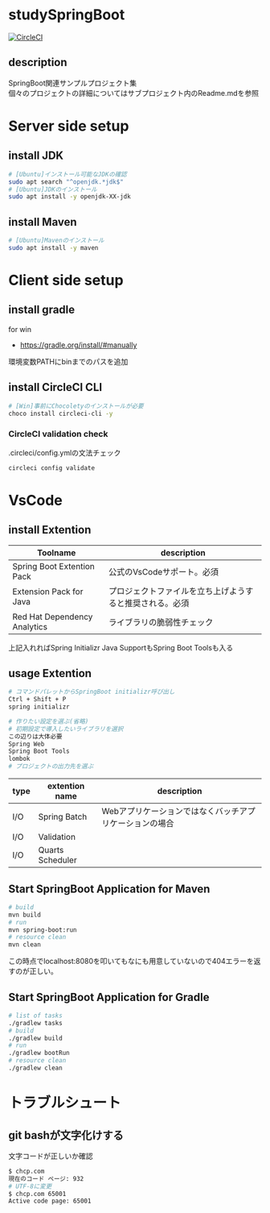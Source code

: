 # studySpringBoot

[![CircleCI](https://dl.circleci.com/status-badge/img/gh/kick0131/studySpringBoot/tree/main.svg?style=svg)](https://dl.circleci.com/status-badge/redirect/gh/kick0131/studySpringBoot/tree/main)

## description
SpringBoot関連サンプルプロジェクト集  
個々のプロジェクトの詳細についてはサブプロジェクト内のReadme.mdを参照

# Server side setup
## install JDK
```bash
# [Ubuntu]インストール可能なJDKの確認
sudo apt search "^openjdk.*jdk$"
# [Ubuntu]JDKのインストール
sudo apt install -y openjdk-XX-jdk
```

## install Maven
```bash
# [Ubuntu]Mavenのインストール
sudo apt install -y maven
```

# Client side setup

## install gradle
for win
- https://gradle.org/install/#manually

環境変数PATHにbinまでのパスを追加


## install CircleCI CLI
```bash
# [Win]事前にChocoletyのインストールが必要
choco install circleci-cli -y
```

### CircleCI validation check
.circleci/config.ymlの文法チェック
```bash
circleci config validate
```

# VsCode
## install Extention
| Toolname | description |
| --- | --- |
| Spring Boot Extention Pack | 公式のVsCodeサポート。必須
| Extension Pack for Java | プロジェクトファイルを立ち上げようすると推奨される。必須 |
| Red Hat Dependency Analytics | ライブラリの脆弱性チェック |


上記入れればSpring Initializr Java SupportもSpring Boot Toolsも入る

## usage Extention
```bash
# コマンドパレットからSpringBoot initializr呼び出し
Ctrl + Shift + P
spring initializr

# 作りたい設定を選ぶ(省略)
# 初期設定で導入したいライブラリを選択
この辺りは大体必要
Spring Web
Spring Boot Tools
lombok
# プロジェクトの出力先を選ぶ
```

|type|extention name|description|
|--|--|--|
|I/O|Spring Batch    |Webアプリケーションではなくバッチアプリケーションの場合|
|I/O|Validation      ||
|I/O|Quarts Scheduler||

## Start SpringBoot Application for Maven
```bash
# build
mvn build
# run
mvn spring-boot:run
# resource clean
mvn clean
```
この時点でlocalhost:8080を叩いてもなにも用意していないので404エラーを返すのが正しい。


## Start SpringBoot Application for Gradle
```bash
# list of tasks
./gradlew tasks
# build
./gradlew build
# run
./gradlew bootRun
# resource clean
./gradlew clean
```

# トラブルシュート
## git bashが文字化けする
文字コードが正しいか確認
```bash
$ chcp.com
現在のコード ページ: 932
# UTF-8に変更
$ chcp.com 65001
Active code page: 65001
```
